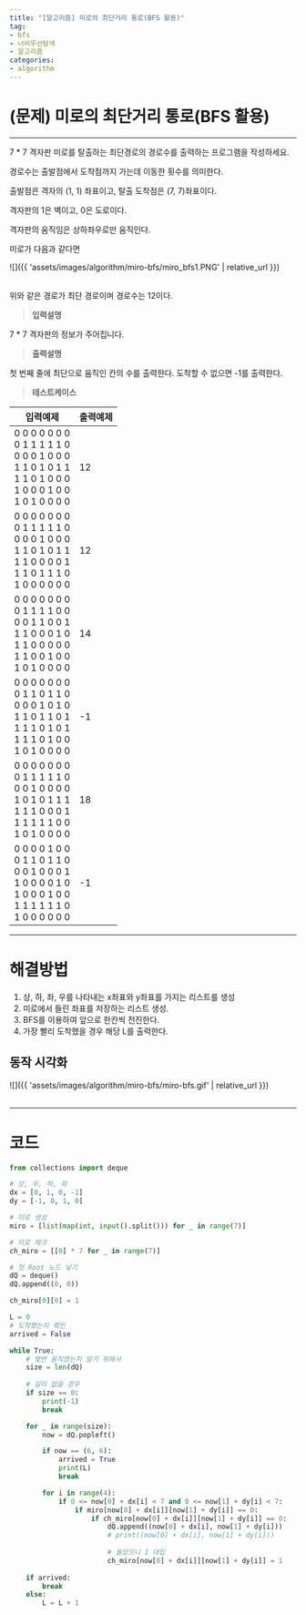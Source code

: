 ```yaml
---
title: "[알고리즘] 미로의 최단거리 통로(BFS 활용)"
tag:
- bfs
- 너비우선탐색
- 알고리즘
categories:
- algorithm
---
```


# (문제) 미로의 최단거리 통로(BFS 활용)
---

7 * 7 격자판 미로를 탈출하는 최단경로의 경로수를 출력하는 프로그램을 작성하세요.

경로수는 출발점에서 도착점까지 가는데 이동한 횟수를 의미한다.

출발점은 격자의 (1, 1) 좌표이고, 탈출 도착점은 (7, 7)좌표이다.

격자판의 1은 벽이고, 0은 도로이다.

격자판의 움직임은 상하좌우로만 움직인다.

미로가 다음과 같다면

![]({{ 'assets/images/algorithm/miro-bfs/miro_bfs1.PNG' | relative_url }})<br><br>

위와 같은 경로가 최단 경로이며 경로수는 12이다. 

> **입력설명**

7 * 7 격자판의 정보가 주어집니다.

> **출력설명**

첫 번째 줄에 최단으로 움직인 칸의 수를 출력한다. 도착할 수 없으면 -1를 출력한다.

> **테스트케이스**
 

| 입력예제 | 출력예제 |
| -------- | -------- | 
| 0 0 0 0 0 0 0<br>0 1 1 1 1 1 0<br>0 0 0 1 0 0 0<br>1 1 0 1 0 1 1<br>1 1 0 1 0 0 0<br>1 0 0 0 1 0 0<br>1 0 1 0 0 0 0 | 12 | 
| 0 0 0 0 0 0 0<br>0 1 1 1 1 1 0<br>0 0 0 1 0 0 0<br>1 1 0 1 0 1 1<br>1 1 0 0 0 0 1<br>1 1 0 1 1 1 0<br>1 0 0 0 0 0 0 | 12 | 
| 0 0 0 0 0 0 0<br>0 1 1 1 1 0 0<br>0 0 1 1 0 0 1<br>1 1 0 0 0 1 0<br>1 1 0 0 0 0 0<br>1 1 0 0 1 0 0<br>1 0 1 0 0 0 0 | 14 | 
| 0 0 0 0 0 0 0<br>0 1 1 0 1 1 0<br>0 0 0 1 0 1 0<br>1 1 0 1 1 0 1<br>1 1 1 0 1 0 1<br>1 1 1 0 1 0 0<br>1 0 1 0 0 0 0 | -1 | 
| 0 0 0 0 0 0 0<br>0 1 1 1 1 1 0<br>0 0 1 0 0 0 0<br>1 0 1 0 1 1 1<br>1 1 1 0 0 0 1<br>1 1 1 1 1 0 0<br>1 0 1 0 0 0 0 | 18 | 
| 0 0 0 0 1 0 0<br>0 1 1 0 1 1 0<br>0 0 1 0 0 0 1<br>1 0 0 0 0 1 0<br>1 0 0 0 1 0 0<br>1 1 1 1 1 1 0<br>1 0 0 0 0 0 0 | -1 | 

---
# 해결방법
1. 상, 하, 좌, 우를 나타내는 x좌표와 y좌표를 가지는 리스트를 생성
2. 미로에서 들린 좌표를 저장하는 리스트 생성.
3. BFS를 이용하여 앞으로 한칸씩 전진한다.
4. 가장 빨리 도착했을 경우 해당 L를 출력한다.
## 동작 시각화

![]({{ 'assets/images/algorithm/miro-bfs/miro-bfs.gif' | relative_url }})<br><br>

---
# 코드
```python
from collections import deque

# 상, 우, 하, 좌
dx = [0, 1, 0, -1]
dy = [-1, 0, 1, 0]

# 미로 생성
miro = [list(map(int, input().split())) for _ in range(7)]

# 미로 체크
ch_miro = [[0] * 7 for _ in range(7)]

# 첫 Root 노드 넣기
dQ = deque()
dQ.append((0, 0))

ch_miro[0][0] = 1

L = 0
# 도착했는지 확인
arrived = False

while True:
    # 몇번 움직였는지 알기 위해서
    size = len(dQ)
    
    # 길이 없을 경우
    if size == 0:
        print(-1)
        break

    for _ in range(size):
        now = dQ.popleft()

        if now == (6, 6):
            arrived = True
            print(L)
            break

        for i in range(4):
            if 0 <= now[0] + dx[i] < 7 and 0 <= now[1] + dy[i] < 7:
                if miro[now[0] + dx[i]][now[1] + dy[i]] == 0:
                    if ch_miro[now[0] + dx[i]][now[1] + dy[i]] == 0:
                        dQ.append((now[0] + dx[i], now[1] + dy[i]))
                        # print((now[0] + dx[i], now[1] + dy[i]))
                        
                        # 돌았으니 1 대입
                        ch_miro[now[0] + dx[i]][now[1] + dy[i]] = 1
        
    if arrived:
        break
    else:
        L = L + 1
```
